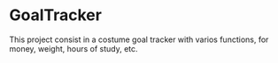 # GoalTracker
This project consist in a costume goal tracker with varios functions, for money, weight, hours of study, etc.

